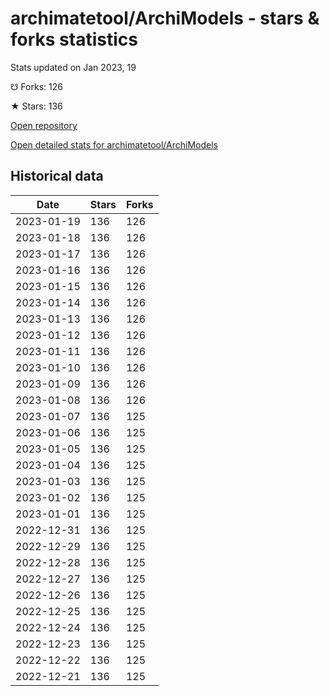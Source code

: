 # archimatetool/ArchiModels - stars & forks statistics

Stats updated on Jan 2023, 19

☋ Forks: 126

★ Stars: 136

[Open repository](https://github.com/archimatetool/ArchiModels)

[Open detailed stats for archimatetool/ArchiModels](https://reviewgithub.com/rep/archimatetool/ArchiModels)

## Historical data
| Date | Stars | Forks |
|------|-------|-------|
| 2023-01-19 | 136 | 126 | 
| 2023-01-18 | 136 | 126 | 
| 2023-01-17 | 136 | 126 | 
| 2023-01-16 | 136 | 126 | 
| 2023-01-15 | 136 | 126 | 
| 2023-01-14 | 136 | 126 | 
| 2023-01-13 | 136 | 126 | 
| 2023-01-12 | 136 | 126 | 
| 2023-01-11 | 136 | 126 | 
| 2023-01-10 | 136 | 126 | 
| 2023-01-09 | 136 | 126 | 
| 2023-01-08 | 136 | 126 | 
| 2023-01-07 | 136 | 125 | 
| 2023-01-06 | 136 | 125 | 
| 2023-01-05 | 136 | 125 | 
| 2023-01-04 | 136 | 125 | 
| 2023-01-03 | 136 | 125 | 
| 2023-01-02 | 136 | 125 | 
| 2023-01-01 | 136 | 125 | 
| 2022-12-31 | 136 | 125 | 
| 2022-12-29 | 136 | 125 | 
| 2022-12-28 | 136 | 125 | 
| 2022-12-27 | 136 | 125 | 
| 2022-12-26 | 136 | 125 | 
| 2022-12-25 | 136 | 125 | 
| 2022-12-24 | 136 | 125 | 
| 2022-12-23 | 136 | 125 | 
| 2022-12-22 | 136 | 125 | 
| 2022-12-21 | 136 | 125 | 

